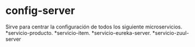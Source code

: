 # config-server
Sirve para centrar la configuración de todos los siguiente microservicios.
*servicio-producto.
*servicio-item.
*servicio-eureka-server.
*servicio-zuul-server
